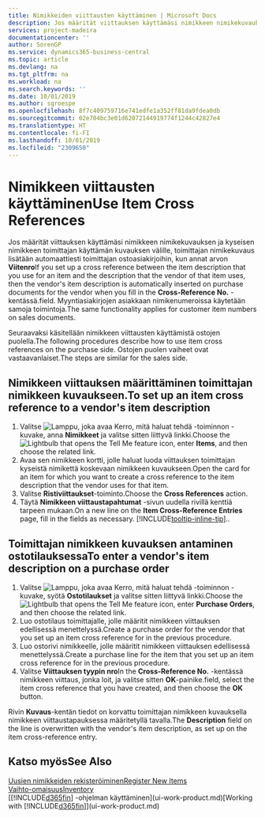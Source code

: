 ```yaml
---
title: Nimikkeiden viittausten käyttäminen | Microsoft Docs
description: Jos määrität viittauksen käyttämäsi nimikkeen nimikekuvauksen ja kyseisen nimikkeen toimittajan käyttämän kuvauksen välille, toimittajan nimikekuvaus lisätään automaattiesti toimittajan ostoasiakirjoihin, kun annat arvon **Viitenro** -kentässä.
services: project-madeira
documentationcenter: ''
author: SorenGP
ms.service: dynamics365-business-central
ms.topic: article
ms.devlang: na
ms.tgt_pltfrm: na
ms.workload: na
ms.search.keywords: ''
ms.date: 10/01/2019
ms.author: sgroespe
ms.openlocfilehash: 8f7c409759716e741edfe1a352ff81da9fdea0db
ms.sourcegitcommit: 02e704bc3e01d62072144919774f1244c42827e4
ms.translationtype: HT
ms.contentlocale: fi-FI
ms.lasthandoff: 10/01/2019
ms.locfileid: "2309650"
---
```

# <a name="use-item-cross-references"></a><span data-ttu-id="c327d-104">Nimikkeen viittausten käyttäminen</span><span class="sxs-lookup"><span data-stu-id="c327d-104">Use Item Cross References</span></span>
<span data-ttu-id="c327d-105">Jos määrität viittauksen käyttämäsi nimikkeen nimikekuvauksen ja kyseisen nimikkeen toimittajan käyttämän kuvauksen välille, toimittajan nimikekuvaus lisätään automaattiesti toimittajan ostoasiakirjoihin, kun annat arvon **Viitenro**</span><span class="sxs-lookup"><span data-stu-id="c327d-105">If you set up a cross reference between the item description that you use for an item and the description that the vendor of that item uses, then the vendor's item description is automatically inserted on purchase documents for the vendor when you fill in the **Cross-Reference No.**</span></span> <span data-ttu-id="c327d-106">-kentässä.</span><span class="sxs-lookup"><span data-stu-id="c327d-106">field.</span></span> <span data-ttu-id="c327d-107">Myyntiasiakirjojen asiakkaan nimikenumeroissa käytetään samoja toimintoja.</span><span class="sxs-lookup"><span data-stu-id="c327d-107">The same functionality applies for customer item numbers on sales documents.</span></span>

<span data-ttu-id="c327d-108">Seuraavaksi käsitellään nimikkeen viittausten käyttämistä ostojen puolella.</span><span class="sxs-lookup"><span data-stu-id="c327d-108">The following procedures describe how to use item cross references on the purchase side.</span></span> <span data-ttu-id="c327d-109">Ostojen puolen vaiheet ovat vastaavanlaiset.</span><span class="sxs-lookup"><span data-stu-id="c327d-109">The steps are similar for the sales side.</span></span>

## <a name="to-set-up-an-item-cross-reference-to-a-vendors-item-description"></a><span data-ttu-id="c327d-110">Nimikkeen viittauksen määrittäminen toimittajan nimikkeen kuvaukseen.</span><span class="sxs-lookup"><span data-stu-id="c327d-110">To set up an item cross reference to a vendor's item description</span></span>
1. <span data-ttu-id="c327d-111">Valitse ![Lamppu, joka avaa Kerro, mitä haluat tehdä -toiminnon](media/ui-search/search_small.png "Kerro, mitä haluat tehdä") -kuvake, anna **Nimikkeet** ja valitse sitten liittyvä linkki.</span><span class="sxs-lookup"><span data-stu-id="c327d-111">Choose the ![Lightbulb that opens the Tell Me feature](media/ui-search/search_small.png "Tell me what you want to do") icon, enter **Items**, and then choose the related link.</span></span>
2. <span data-ttu-id="c327d-112">Avaa sen nimikkeen kortti, jolle haluat luoda viittauksen toimittajan kyseistä nimikettä koskevaan nimikkeen kuvaukseen.</span><span class="sxs-lookup"><span data-stu-id="c327d-112">Open the card for an item for which you want to create a cross reference to the item description that the vendor uses for that item.</span></span>
3. <span data-ttu-id="c327d-113">Valitse **Ristiviittaukset**-toiminto.</span><span class="sxs-lookup"><span data-stu-id="c327d-113">Choose the **Cross References** action.</span></span>
4. <span data-ttu-id="c327d-114">Täytä **Nimikkeen viittaustapahtumat** -sivun uudella rivillä kenttiä tarpeen mukaan.</span><span class="sxs-lookup"><span data-stu-id="c327d-114">On a new line on the **Item Cross-Reference Entries** page, fill in the fields as necessary.</span></span> [!INCLUDE[tooltip-inline-tip](includes/tooltip-inline-tip_md.md)]<span data-ttu-id="c327d-115">.</span><span class="sxs-lookup"><span data-stu-id="c327d-115">.</span></span>

## <a name="to-enter-a-vendors-item-description-on-a-purchase-order"></a><span data-ttu-id="c327d-116">Toimittajan nimikkeen kuvauksen antaminen ostotilauksessa</span><span class="sxs-lookup"><span data-stu-id="c327d-116">To enter a vendor's item description on a purchase order</span></span>
1. <span data-ttu-id="c327d-117">Valitse ![Lamppu, joka avaa Kerro, mitä haluat tehdä -toiminnon](media/ui-search/search_small.png "Kerro, mitä haluat tehdä") -kuvake, syötä **Ostotilaukset** ja valitse sitten liittyvä linkki.</span><span class="sxs-lookup"><span data-stu-id="c327d-117">Choose the ![Lightbulb that opens the Tell Me feature](media/ui-search/search_small.png "Tell me what you want to do") icon, enter **Purchase Orders**, and then choose the related link.</span></span>
2. <span data-ttu-id="c327d-118">Luo ostotilaus toimittajalle, jolle määritit nimikkeen viittauksen edellisessä menettelyssä.</span><span class="sxs-lookup"><span data-stu-id="c327d-118">Create a purchase order for the vendor that you set up an item cross reference for in the previous procedure.</span></span>
3. <span data-ttu-id="c327d-119">Luo ostorivi nimikkeelle, jolle määritit nimikkeen viittauksen edellisessä menettelyssä.</span><span class="sxs-lookup"><span data-stu-id="c327d-119">Create a purchase line for the item that you set up an item cross reference for in the previous procedure.</span></span>
4. <span data-ttu-id="c327d-120">Valitse **Viittauksen tyypin nro**</span><span class="sxs-lookup"><span data-stu-id="c327d-120">In the **Cross-Reference No.**</span></span> <span data-ttu-id="c327d-121">-kentässä nimikkeen viittaus, jonka loit, ja valitse sitten **OK**-painike.</span><span class="sxs-lookup"><span data-stu-id="c327d-121">field, select the item cross reference that you have created, and then choose the **OK** button.</span></span>

<span data-ttu-id="c327d-122">Rivin **Kuvaus**-kentän tiedot on korvattu toimittajan nimikkeen kuvauksella nimikkeen viittaustapauksessa määritetyllä tavalla.</span><span class="sxs-lookup"><span data-stu-id="c327d-122">The **Description** field on the line is overwritten with the vendor's item description, as set up on the item cross-reference entry.</span></span>

## <a name="see-also"></a><span data-ttu-id="c327d-123">Katso myös</span><span class="sxs-lookup"><span data-stu-id="c327d-123">See Also</span></span>
[<span data-ttu-id="c327d-124">Uusien nimikkeiden rekisteröiminen</span><span class="sxs-lookup"><span data-stu-id="c327d-124">Register New Items</span></span>](inventory-how-register-new-items.md)  
[<span data-ttu-id="c327d-125">Vaihto-omaisuus</span><span class="sxs-lookup"><span data-stu-id="c327d-125">Inventory</span></span>](inventory-manage-inventory.md)  
<span data-ttu-id="c327d-126">[[!INCLUDE[d365fin](includes/d365fin_md.md)] -ohjelman käyttäminen](ui-work-product.md)</span><span class="sxs-lookup"><span data-stu-id="c327d-126">[Working with [!INCLUDE[d365fin](includes/d365fin_md.md)]](ui-work-product.md)</span></span>
